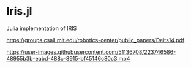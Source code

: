 # Iris.jl
Julia implementation of IRIS

https://groups.csail.mit.edu/robotics-center/public_papers/Deits14.pdf


https://user-images.githubusercontent.com/51136708/223746586-48955b3b-eabd-488c-8915-bf45146c80c3.mp4

